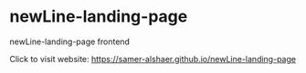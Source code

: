 # newLine-landing-page
newLine-landing-page frontend

Click to visit website: https://samer-alshaer.github.io/newLine-landing-page

